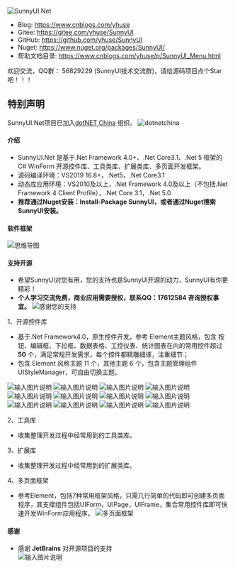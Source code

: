 ![SunnyUI.Net](https://images.gitee.com/uploads/images/2020/0627/205841_13e961a1_416720.png "SunnyUI.png")

- Blog:   https://www.cnblogs.com/yhuse
- Gitee:  https://gitee.com/yhuse/SunnyUI
- GitHub: https://github.com/yhuse/SunnyUI
- Nuget:  https://www.nuget.org/packages/SunnyUI/ 
- 帮助文档目录: https://www.cnblogs.com/yhuse/p/SunnyUI_Menu.html

欢迎交流，QQ群： 56829229  (SunnyUI技术交流群)，请给源码项目点个Star吧！！！

## 特别声明
SunnyUI.Net项目已加入[dotNET China](https://gitee.com/dotnetchina) 组织。
![dotnetchina](https://images.gitee.com/uploads/images/2021/0225/132645_21007ea0_974299.png "dotnetchina")

#### 介绍
- SunnyUI.Net 是基于.Net Framework 4.0+、.Net Core3.1、.Net 5 框架的 C# WinForm 开源控件库、工具类库、扩展类库、多页面开发框架。
- 源码编译环境：VS2019 16.8+，.Net5，.Net Core3.1
- 动态库应用环境：VS2010及以上，.Net Framework 4.0及以上（不包括.Net Framework 4 Client Profile），.Net Core 3.1，.Net 5.0
- **推荐通过Nuget安装：Install-Package SunnyUI，或者通过Nuget搜索SunnyUI安装。** 

#### 软件框架
![思维导图](https://images.gitee.com/uploads/images/2020/0627/210016_f3203a8b_416720.png "0.png")

#### 支持开源
- 希望SunnyUI对您有用，您的支持也是SunnyUI开源的动力，SunnyUI有你更精彩！
- **个人学习交流免费，商业应用需要授权，联系QQ：17612584 咨询授权事宜。** 
![感谢您的支持](https://images.gitee.com/uploads/images/2021/0303/213416_9ae4d04c_416720.png "SupportSunnyUI.png")

1、开源控件库

  - 基于.Net Framework4.0，原生控件开发，参考 Element主题风格，包含 按钮、编辑框、下拉框、数据表格、工控仪表、统计图表在内的常用控件超过  **50** 个，满足常规开发需求，每个控件都精雕细琢，注重细节；
  - 包含 Element 风格主题 11 个，其他主题 6 个，包含主题管理组件 UIStyleManager，可自由切换主题。

![输入图片说明](https://images.gitee.com/uploads/images/2020/0627/210102_6d4899e9_416720.png "1.png")
![输入图片说明](https://images.gitee.com/uploads/images/2020/0627/210116_bcd384cc_416720.png "2.png")
![输入图片说明](https://images.gitee.com/uploads/images/2020/0627/210130_666db8a5_416720.png "3.png")
![输入图片说明](https://images.gitee.com/uploads/images/2020/0627/210140_de07ac54_416720.png "6.png")
![输入图片说明](https://images.gitee.com/uploads/images/2020/0627/210147_01be66cb_416720.png "4.png")
![输入图片说明](https://images.gitee.com/uploads/images/2020/0627/210154_e4235df6_416720.png "5.png")
![输入图片说明](https://images.gitee.com/uploads/images/2020/0627/210203_b12eaa87_416720.png "7.png")
![输入图片说明](https://images.gitee.com/uploads/images/2020/0627/210212_00646588_416720.png "8.png")
![输入图片说明](https://images.gitee.com/uploads/images/2020/1011/104113_7d88b554_416720.png "UILineChart.png")
![输入图片说明](https://images.gitee.com/uploads/images/2020/0627/210228_94c98123_416720.png "10.png")
![输入图片说明](https://images.gitee.com/uploads/images/2020/0627/210235_9ee69ad8_416720.png "11.png")
![输入图片说明](https://images.gitee.com/uploads/images/2020/0627/210243_76faa4ad_416720.png "12.png")

2、工具库

  - 收集整理开发过程中经常用到的工具类库。

3、扩展库

  - 收集整理开发过程中经常用到的扩展类库。

4、多页面框架

  - 参考Element，包括7种常用框架风格，只需几行简单的代码即可创建多页面程序，其支撑组件包括UIForm，UIPage，UIFrame，集合常用控件库即可快速开发WinForm应用程序。
![多页面框架](https://images.gitee.com/uploads/images/2020/0627/210832_a1a766ac_416720.png "21.png")

#### 感谢  
  - 感谢  **JetBrains**  对开源项目的支持<br/>
![输入图片说明](https://images.gitee.com/uploads/images/2020/0714/114152_d335c2f1_416720.png "jetbrains.png")